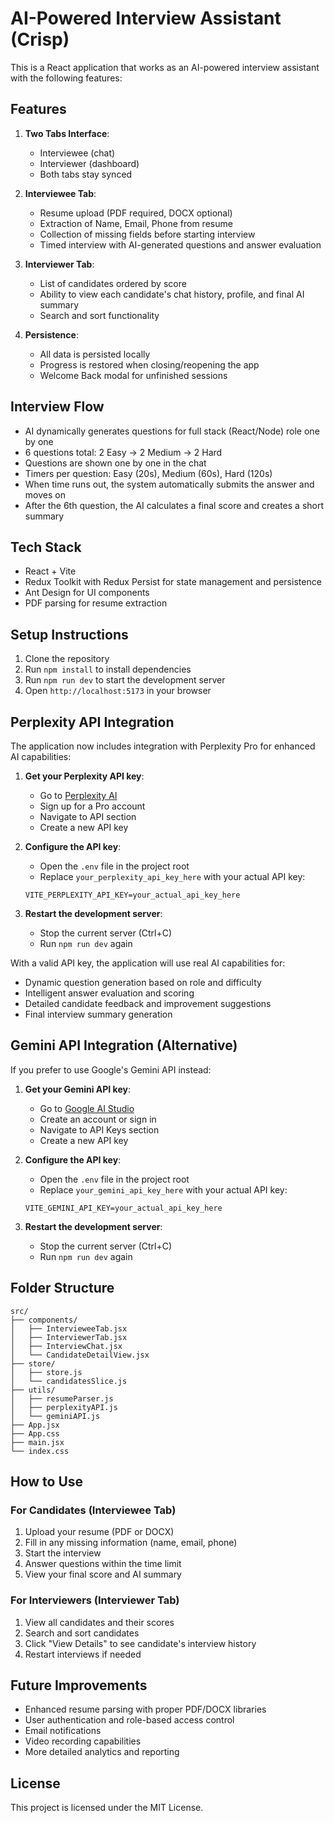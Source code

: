 # AI-Powered Interview Assistant (Crisp)

This is a React application that works as an AI-powered interview assistant with the following features:

## Features

1. **Two Tabs Interface**:
   - Interviewee (chat)
   - Interviewer (dashboard)
   - Both tabs stay synced

2. **Interviewee Tab**:
   - Resume upload (PDF required, DOCX optional)
   - Extraction of Name, Email, Phone from resume
   - Collection of missing fields before starting interview
   - Timed interview with AI-generated questions and answer evaluation

3. **Interviewer Tab**:
   - List of candidates ordered by score
   - Ability to view each candidate's chat history, profile, and final AI summary
   - Search and sort functionality

4. **Persistence**:
   - All data is persisted locally
   - Progress is restored when closing/reopening the app
   - Welcome Back modal for unfinished sessions

## Interview Flow

- AI dynamically generates questions for full stack (React/Node) role one by one
- 6 questions total: 2 Easy → 2 Medium → 2 Hard
- Questions are shown one by one in the chat
- Timers per question: Easy (20s), Medium (60s), Hard (120s)
- When time runs out, the system automatically submits the answer and moves on
- After the 6th question, the AI calculates a final score and creates a short summary

## Tech Stack

- React + Vite
- Redux Toolkit with Redux Persist for state management and persistence
- Ant Design for UI components
- PDF parsing for resume extraction

## Setup Instructions

1. Clone the repository
2. Run `npm install` to install dependencies
3. Run `npm run dev` to start the development server
4. Open `http://localhost:5173` in your browser

## Perplexity API Integration

The application now includes integration with Perplexity Pro for enhanced AI capabilities:

1. **Get your Perplexity API key**:
   - Go to [Perplexity AI](https://www.perplexity.ai/)
   - Sign up for a Pro account
   - Navigate to API section
   - Create a new API key

2. **Configure the API key**:
   - Open the `.env` file in the project root
   - Replace `your_perplexity_api_key_here` with your actual API key:
   ```
   VITE_PERPLEXITY_API_KEY=your_actual_api_key_here
   ```

3. **Restart the development server**:
   - Stop the current server (Ctrl+C)
   - Run `npm run dev` again

With a valid API key, the application will use real AI capabilities for:
- Dynamic question generation based on role and difficulty
- Intelligent answer evaluation and scoring
- Detailed candidate feedback and improvement suggestions
- Final interview summary generation

## Gemini API Integration (Alternative)

If you prefer to use Google's Gemini API instead:

1. **Get your Gemini API key**:
   - Go to [Google AI Studio](https://aistudio.google.com/)
   - Create an account or sign in
   - Navigate to API Keys section
   - Create a new API key

2. **Configure the API key**:
   - Open the `.env` file in the project root
   - Replace `your_gemini_api_key_here` with your actual API key:
   ```
   VITE_GEMINI_API_KEY=your_actual_api_key_here
   ```

3. **Restart the development server**:
   - Stop the current server (Ctrl+C)
   - Run `npm run dev` again

## Folder Structure

```
src/
├── components/
│   ├── IntervieweeTab.jsx
│   ├── InterviewerTab.jsx
│   ├── InterviewChat.jsx
│   └── CandidateDetailView.jsx
├── store/
│   ├── store.js
│   └── candidatesSlice.js
├── utils/
│   ├── resumeParser.js
│   ├── perplexityAPI.js
│   └── geminiAPI.js
├── App.jsx
├── App.css
├── main.jsx
└── index.css
```

## How to Use

### For Candidates (Interviewee Tab)
1. Upload your resume (PDF or DOCX)
2. Fill in any missing information (name, email, phone)
3. Start the interview
4. Answer questions within the time limit
5. View your final score and AI summary

### For Interviewers (Interviewer Tab)
1. View all candidates and their scores
2. Search and sort candidates
3. Click "View Details" to see candidate's interview history
4. Restart interviews if needed

## Future Improvements

- Enhanced resume parsing with proper PDF/DOCX libraries
- User authentication and role-based access control
- Email notifications
- Video recording capabilities
- More detailed analytics and reporting

## License

This project is licensed under the MIT License.